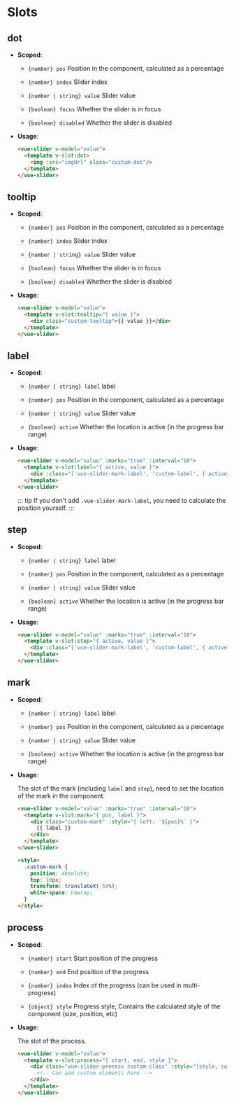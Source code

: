 # Slots

## dot

- **Scoped**:

  - `{number} pos` Position in the component, calculated as a percentage

  - `{number} index` Slider index

  - `{number | string} value` Slider value

  - `{boolean} focus` Whether the slider is in focus

  - `{boolean} disabled` Whether the slider is disabled

- **Usage**:

  ```html
  <vue-slider v-model="value">
    <template v-slot:dot>
      <img :src="imgUrl" class="custom-dot"/>
    </template>
  </vue-slider>
  ```

## tooltip

- **Scoped**:

  - `{number} pos` Position in the component, calculated as a percentage

  - `{number} index` Slider index

  - `{number | string} value` Slider value

  - `{boolean} focus` Whether the slider is in focus

  - `{boolean} disabled` Whether the slider is disabled

- **Usage**:

  ```html
  <vue-slider v-model="value">
    <template v-slot:tooltip="{ value }">
      <div class="custom-tooltip">{{ value }}</div>
    </template>
  </vue-slider>
  ```

## label

- **Scoped**:

  - `{number | string} label` label

  - `{number} pos` Position in the component, calculated as a percentage

  - `{number | string} value` Slider value

  - `{boolean} active` Whether the location is active (in the progress bar range)

- **Usage**:

  ```html
  <vue-slider v-model="value" :marks="true" :interval="10">
    <template v-slot:label="{ active, value }">
      <div :class="['vue-slider-mark-label', 'custom-label', { active }]">{{ value }}</div>
    </template>
  </vue-slider>
  ```

  ::: tip
    If you don't add `.vue-slider-mark-label`, you need to calculate the position yourself.
  :::

## step

- **Scoped**:

  - `{number | string} label` label

  - `{number} pos` Position in the component, calculated as a percentage

  - `{number | string} value` Slider value

  - `{boolean} active` Whether the location is active (in the progress bar range)

- **Usage**:

  ```html
  <vue-slider v-model="value" :marks="true" :interval="10">
    <template v-slot:step="{ active, value }">
      <div :class="['vue-slider-mark-label', 'custom-label', { active }]">{{ value }}</div>
    </template>
  </vue-slider>
  ```

## mark

- **Scoped**:

  - `{number | string} label` label

  - `{number} pos` Position in the component, calculated as a percentage

  - `{number | string} value` Slider value

  - `{boolean} active` Whether the location is active (in the progress bar range)

- **Usage**:

  The slot of the mark (including `label` and `step`), need to set the location of the mark in the component.

  ```html
  <vue-slider v-model="value" :marks="true" :interval="10">
    <template v-slot:mark="{ pos, label }">
      <div class="custom-mark" :style="{ left: `${pos}%` }">
        {{ label }}
      </div>
    </template>
  </vue-slider>

  <style>
    .custom-mark {
      position: absolute;
      top: 10px;
      transform: translateX(-50%);
      white-space: nowrap;
    }
  </style>
  ```

## process

- **Scoped**:

  - `{number} start` Start position of the progress

  - `{number} end` End position of the progress

  - `{number} index` Index of the progress (can be used in multi-progress)

  - `{object} style` Progress style, Contains the calculated style of the component (size, position, etc)

- **Usage**:

  The slot of the process.

  ```html
  <vue-slider v-model="value">
    <template v-slot:process="{ start, end, style }">
      <div class="vue-slider-process custom-class" :style="[style, customStyle]">
        <!-- Can add custom elements here -->
      </div>
    </template>
  </vue-slider>
  ```
